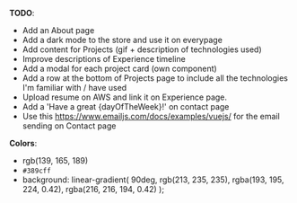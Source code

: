 **TODO**:

- Add an About page
- Add a dark mode to the store and use it on everypage
- Add content for Projects (gif + description of technologies used)
- Improve descriptions of Experience timeline
- Add a modal for each project card (own component)
- Add a row at the bottom of Projects page to include all the technologies I'm familiar with / have used
- Upload resume on AWS and link it on Experience page.
- Add a 'Have a great {dayOfTheWeek}!' on contact page
- Use this https://www.emailjs.com/docs/examples/vuejs/ for the email sending on Contact page

**Colors**:

- rgb(139, 165, 189)
- `#389cff`
- background: linear-gradient(
  90deg,
  rgb(213, 235, 235),
  rgba(193, 195, 224, 0.42),
  rgba(216, 216, 194, 0.42)
  );

 <!-- <vue-typer
          :text="[
            'Welcome to my website.\n\nI am a product manager and front-end developer at Finneo, a commercial real estate financing startup.\nMy background is in finance, but I have been learning programming on my own for the past 3 years.\nIt has been an extremely exctiting journey so far and I have enjoyed every single day of it.'
          ]"
          :repeat="0"
          :shuffle="false"
          initial-action="typing"
          :pre-type-delay="1200"
          :type-delay="10"
          :pre-erase-delay="2000"
          :erase-delay="250"
          erase-style="clear"
          :erase-on-complete="false"
          caret-animation="smooth"
        ></vue-typer> -->

<!--
.vue-typer {
  font-size: 1.7em;
  margin-top: 2.5em;
  font-family: "Barlow Condensed", sans-serif;
  margin-left: 1.5em;
  margin-right: 1.5em;
  line-height: 2.4em;
  padding-bottom: 3.5rem;
}
.vue-typer .custom.char
{
  color: white;
  text-align: justify;
  text-justify: inter-word;
}
.vue-typer .custom.caret
{
  width: 5px;
  background-color: whitesmoke;
}
-->
